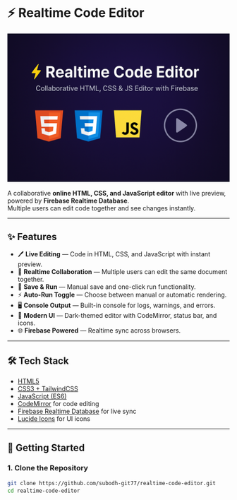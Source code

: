 # ⚡ Realtime Code Editor

![Realtime Code Editor Banner](assets/banner.png)

A collaborative **online HTML, CSS, and JavaScript editor** with live preview, powered by **Firebase Realtime Database**.  
Multiple users can edit code together and see changes instantly.

---

## ✨ Features
- 🖊️ **Live Editing** — Code in HTML, CSS, and JavaScript with instant preview.
- 🔄 **Realtime Collaboration** — Multiple users can edit the same document together.
- 💾 **Save & Run** — Manual save and one-click run functionality.
- ⚡ **Auto-Run Toggle** — Choose between manual or automatic rendering.
- 🖥️ **Console Output** — Built-in console for logs, warnings, and errors.
- 🎨 **Modern UI** — Dark-themed editor with CodeMirror, status bar, and icons.
- 🌐 **Firebase Powered** — Realtime sync across browsers.

---

## 🛠️ Tech Stack
- [HTML5](https://developer.mozilla.org/docs/Web/HTML)
- [CSS3 + TailwindCSS](https://tailwindcss.com/)
- [JavaScript (ES6)](https://developer.mozilla.org/docs/Web/JavaScript)
- [CodeMirror](https://codemirror.net/) for code editing
- [Firebase Realtime Database](https://firebase.google.com/docs/database) for live sync
- [Lucide Icons](https://lucide.dev/) for UI icons

---

## 🚀 Getting Started

### 1. Clone the Repository
```bash
git clone https://github.com/subodh-git77/realtime-code-editor.git
cd realtime-code-editor
